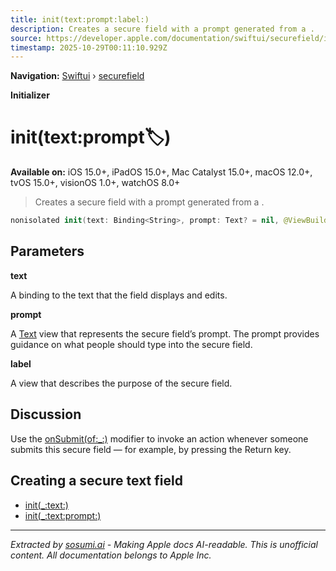 ```yaml
---
title: init(text:prompt:label:)
description: Creates a secure field with a prompt generated from a .
source: https://developer.apple.com/documentation/swiftui/securefield/init(text:prompt:label:)
timestamp: 2025-10-29T00:11:10.929Z
---
```


**Navigation:** [Swiftui](/documentation/swiftui) › [securefield](/documentation/swiftui/securefield)

**Initializer**

# init(text:prompt:label:)

**Available on:** iOS 15.0+, iPadOS 15.0+, Mac Catalyst 15.0+, macOS 12.0+, tvOS 15.0+, visionOS 1.0+, watchOS 8.0+

> Creates a secure field with a prompt generated from a .

```swift
nonisolated init(text: Binding<String>, prompt: Text? = nil, @ViewBuilder label: () -> Label)
```

## Parameters

**text**

A binding to the text that the field displays and edits.



**prompt**

A [Text](/documentation/swiftui/text) view that represents the secure field’s prompt. The prompt provides guidance on what people should type into the secure field.



**label**

A view that describes the purpose of the secure field.



## Discussion

Use the [onSubmit(of:_:)](/documentation/swiftui/view/onsubmit(of:_:)) modifier to invoke an action whenever someone submits this secure field — for example, by pressing the Return key.

## Creating a secure text field

- [init(_:text:)](/documentation/swiftui/securefield/init(_:text:))
- [init(_:text:prompt:)](/documentation/swiftui/securefield/init(_:text:prompt:))

---

*Extracted by [sosumi.ai](https://sosumi.ai) - Making Apple docs AI-readable.*
*This is unofficial content. All documentation belongs to Apple Inc.*
